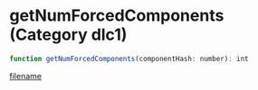 # getNumForcedComponents (Category dlc1)

```js
function getNumForcedComponents(componentHash: number): int
```

[filename](getNumForcedComponents_m.md ':include')